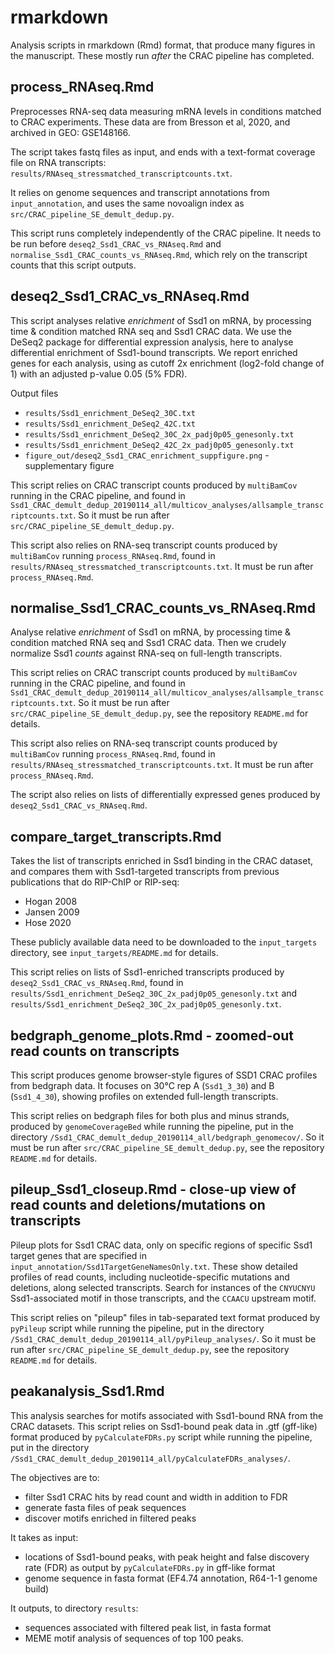 # rmarkdown

Analysis scripts in rmarkdown (Rmd) format, that produce many figures in the manuscript.
These mostly run *after* the CRAC pipeline has completed.


## process_RNAseq.Rmd

Preprocesses RNA-seq data measuring mRNA levels in conditions matched to CRAC experiments. These data are from Bresson et al, 2020, and archived in GEO: GSE148166.

The script takes fastq files as input, and ends with a text-format coverage file on RNA transcripts: `results/RNAseq_stressmatched_transcriptcounts.txt`.

It relies on genome sequences and transcript annotations from `input_annotation`, and uses the same novoalign index as `src/CRAC_pipeline_SE_demult_dedup.py`.

This script runs completely independently of the CRAC pipeline.
It needs to be run before `deseq2_Ssd1_CRAC_vs_RNAseq.Rmd` and `normalise_Ssd1_CRAC_counts_vs_RNAseq.Rmd`, which rely on the transcript counts that this script outputs.

## deseq2_Ssd1_CRAC_vs_RNAseq.Rmd

This script analyses relative *enrichment* of Ssd1 on mRNA, by processing time & condition matched RNA seq and Ssd1 CRAC data. We use the DeSeq2 package for differential expression analysis, here to analyse differential enrichment of Ssd1-bound transcripts. We report enriched genes for each analysis, using as cutoff 2x enrichment (log2-fold change of 1) with an adjusted p-value 0.05 (5% FDR). 

Output files

* `results/Ssd1_enrichment_DeSeq2_30C.txt`
* `results/Ssd1_enrichment_DeSeq2_42C.txt`
* `results/Ssd1_enrichment_DeSeq2_30C_2x_padj0p05_genesonly.txt`
* `results/Ssd1_enrichment_DeSeq2_42C_2x_padj0p05_genesonly.txt`
* `figure_out/deseq2_Ssd1_CRAC_enrichment_suppfigure.png` - supplementary figure

This script relies on CRAC transcript counts produced by `multiBamCov` running in the CRAC pipeline, and found in `Ssd1_CRAC_demult_dedup_20190114_all/multicov_analyses/allsample_transcriptcounts.txt`. So it must be run after  `src/CRAC_pipeline_SE_demult_dedup.py`. 

This script also relies on RNA-seq transcript counts produced by `multiBamCov` running `process_RNAseq.Rmd`, found in `results/RNAseq_stressmatched_transcriptcounts.txt`. It must be run after `process_RNAseq.Rmd`.

## normalise_Ssd1_CRAC_counts_vs_RNAseq.Rmd

Analyse relative *enrichment* of Ssd1 on mRNA, by processing time & condition matched RNA seq and Ssd1 CRAC data. Then we crudely normalize Ssd1 *counts* against RNA-seq on full-length transcripts.

This script relies on CRAC transcript counts produced by `multiBamCov` running in the CRAC pipeline, and found in `Ssd1_CRAC_demult_dedup_20190114_all/multicov_analyses/allsample_transcriptcounts.txt`. So it must be run after  `src/CRAC_pipeline_SE_demult_dedup.py`, see the repository `README.md` for details. 

This script also relies on RNA-seq transcript counts produced by `multiBamCov` running `process_RNAseq.Rmd`, found in `results/RNAseq_stressmatched_transcriptcounts.txt`. It must be run after `process_RNAseq.Rmd`.

The script also relies on lists of differentially expressed genes produced by `deseq2_Ssd1_CRAC_vs_RNAseq.Rmd`.


## compare_target_transcripts.Rmd

Takes the list of transcripts enriched in Ssd1 binding in the CRAC dataset, and compares them with Ssd1-targeted transcripts from previous publications that do RIP-ChIP or RIP-seq:

* Hogan 2008 
* Jansen 2009
* Hose 2020

These publicly available data need to be downloaded to the `input_targets` directory, see `input_targets/README.md` for details.

This script relies on lists of Ssd1-enriched transcripts produced by `deseq2_Ssd1_CRAC_vs_RNAseq.Rmd`, found in `results/Ssd1_enrichment_DeSeq2_30C_2x_padj0p05_genesonly.txt`
and `results/Ssd1_enrichment_DeSeq2_30C_2x_padj0p05_genesonly.txt`.


## bedgraph_genome_plots.Rmd - zoomed-out read counts on transcripts

This script produces genome browser-style figures of SSD1 CRAC profiles from bedgraph data. It focuses on 30°C rep A (`Ssd1_3_30`) and B (`Ssd1_4_30`), showing profiles on extended full-length transcripts.

This script relies on bedgraph files for both plus and minus strands, produced by `genomeCoverageBed` while running the pipeline, put in the directory `/Ssd1_CRAC_demult_dedup_20190114_all/bedgraph_genomecov/`. So it must be run after  `src/CRAC_pipeline_SE_demult_dedup.py`, see the repository `README.md` for details.


## pileup_Ssd1_closeup.Rmd - close-up view of read counts and deletions/mutations on transcripts

Pileup plots for Ssd1 CRAC data, only on specific regions of specific Ssd1 target genes that are specified in `input_annotation/Ssd1TargetGeneNamesOnly.txt`. These show detailed profiles of read counts, including nucleotide-specific mutations and deletions, along selected transcripts. Search for instances of the `CNYUCNYU` Ssd1-associated motif in those transcripts, and the `CCAACU` upstream motif.

This script relies on "pileup" files in tab-separated text format produced by `pyPileup` script while running the pipeline, put in the directory `/Ssd1_CRAC_demult_dedup_20190114_all/pyPileup_analyses/`. So it must be run after  `src/CRAC_pipeline_SE_demult_dedup.py`, see the repository `README.md` for details.


## peakanalysis_Ssd1.Rmd

This analysis searches for motifs associated with Ssd1-bound RNA from the CRAC datasets.
This script relies on Ssd1-bound peak data in .gtf (gff-like) format produced by `pyCalculateFDRs.py` script while running the pipeline, put in the directory `/Ssd1_CRAC_demult_dedup_20190114_all/pyCalculateFDRs_analyses/`. 

The objectives are to:
* filter Ssd1 CRAC hits by read count and width in addition to FDR
* generate fasta files of peak sequences
* discover motifs enriched in filtered peaks

It takes as input: 
* locations of Ssd1-bound peaks, with peak height and false discovery rate (FDR) as output by `pyCalculateFDRs.py` in gff-like format
* genome sequence in fasta format (EF4.74 annotation, R64-1-1 genome build)

It outputs, to directory `results`:
* sequences associated with filtered peak list, in fasta format
* MEME motif analysis of sequences of top 100 peaks.

